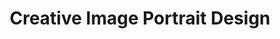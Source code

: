 ---
title: "Creative Image Portrait Design"
url: /pullman/creative-image-portrait-design/
shop: Foto
---